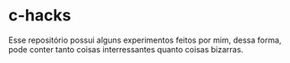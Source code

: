 # c-hacks
Esse repositório possui alguns experimentos feitos por mim, dessa forma, pode conter tanto coisas interressantes quanto coisas bizarras.